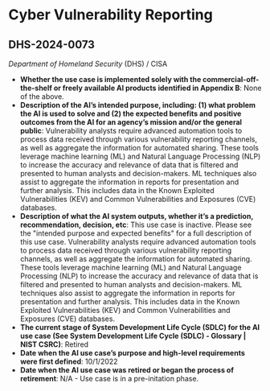 # Cyber Vulnerability Reporting
## DHS-2024-0073
_Department of Homeland Security_ (DHS) / CISA


+ **Whether the use case is implemented solely with the commercial-off-the-shelf or freely available AI products identified in Appendix B**: None of the above.
+ **Description of the AI’s intended purpose, including: (1) what problem the AI is used to solve and (2) the expected benefits and positive outcomes from the AI for an agency’s mission and/or the general public**: Vulnerability analysts require advanced automation tools to process data received through various vulnerability reporting channels, as well as aggregate the information for automated sharing. These tools leverage machine learning (ML) and Natural Language Processing (NLP) to increase the accuracy and relevance of data that is filtered and presented to human analysts and decision-makers. ML techniques also assist to aggregate the information in reports for presentation and further analysis. This includes data in the Known Exploited Vulnerabilities (KEV) and Common Vulnerabilities and Exposures (CVE) databases.
+ **Description of what the AI system outputs, whether it’s a prediction, recommendation, decision, etc**: This use case is inactive. Please see the "intended purpose and expected benefits" for a full description of this use case.
Vulnerability analysts require advanced automation tools to process data received through various vulnerability reporting channels, as well as aggregate the information for automated sharing. These tools leverage machine learning (ML) and Natural Language Processing (NLP) to increase the accuracy and relevance of data that is filtered and presented to human analysts and decision-makers. ML techniques also assist to aggregate the information in reports for presentation and further analysis. This includes data in the Known Exploited Vulnerabilities (KEV) and Common Vulnerabilities and Exposures (CVE) databases. 
+ **The current stage of System Development Life Cycle (SDLC) for the AI use case (See System Development Life Cycle (SDLC) - Glossary | NIST CSRC)**: Retired
+ **Date when the AI use case’s purpose and high-level requirements were first defined**: 10/1/2022
+ **Date when the AI use case was retired or began the process of retirement**: N/A - Use case is in a pre-initation phase.